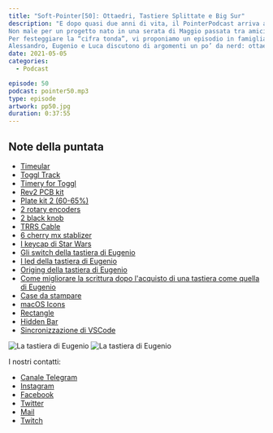 ```yaml
---
title: "Soft-Pointer[50]: Ottaedri, Tastiere Splittate e Big Sur"
description: "E dopo quasi due anni di vita, il PointerPodcast arriva all’episodio numero 50!!
Non male per un progetto nato in una serata di Maggio passata tra amici, soprattutto se consideriamo che l’aspettativa di vita del podcast era di qualche settimana al massimo…
Per festeggiare la “cifra tonda”, vi proponiamo un episodio in famiglia e che ci riporta un po’ alle origini.
Alessandro, Eugenio e Luca discutono di argomenti un po’ da nerd: ottaedri che segnano come viene investito il tempo, tastiere meccaniche assemblate in casa e macOS Big Sur."
date: 2021-05-05
categories:
  - Podcast

episode: 50
podcast: pointer50.mp3
type: episode
artwork: pp50.jpg
duration: 0:37:55
---
```



## Note della puntata

<ul><li><a href="https://timeular.com/">Timeular</a></li><li><a href="https://toggl.com/track/features/">Toggl Track</a></li><li><a href="https://timeryapp.com/">Timery for Toggl</a></li><li><a href="https://keeb.io/collections/quefrency-split-staggered-65-keyboard/products/quefrency-60-65-split-staggered-keyboard-1">Rev2 PCB kit</a></li><li><a href="https://keeb.io/collections/quefrency-split-staggered-65-keyboard/products/quefrency-60-65-split-staggered-keyboard-1">Plate kit 2 (60-65%)</a></li><li><a href="https://keeb.io/collections/quefrency-split-staggered-65-keyboard/products/rotary-encoder-ec11">2 rotary encoders</a></li><li><a href="https://keeb.io/collections/quefrency-split-staggered-65-keyboard/products/rotary-encoder-knob-ec11?variant=16012055052382">2 black knob</a></li><li><a href="https://keeb.io/collections/quefrency-split-staggered-65-keyboard/products/trrs-cable">TRRS Cable</a></li><li><a href="https://keeb.io/products/cherry-mx-stabilizer">6 cherry mx stablizer</a></li><li><a href="https://it.aliexpress.com/item/1005001626387866.html?spm=a2g0s.9042311.0.0.27424c4d9IAL4Y">I keycap di Star Wars</a></li><li><a href="https://www.reichelt.com/it/en/cherry-mx-red-keyswitch-cherry-mx1a-l1nn-p202567.html?&amp;trstct=pos_0&amp;nbc=1">Gli switch della tastiera di Eugenio</a></li><li><a href="https://it.aliexpress.com/item/32997527111.html?spm=a2g0s.9042311.0.0.27424c4dznGsfq">I led della tastiera di Eugenio</a></li><li><a href="https://it.aliexpress.com/item/4000905966445.html?spm=a2g0o.productlist.0.0.4d6c1a96iMyrvr&amp;algo_pvid=fc11f0b9-b7c6-4dfb-93aa-4ed0340b45ee&amp;algo_expid=fc11f0b9-b7c6-4dfb-93aa-4ed0340b45ee-10&amp;btsid=0b0a187b16202081331824115eebdc&amp;ws_ab_test=searchweb0_0,searchweb201602_,searchweb201603_">Origing della tastiera di Eugenio</a></li><li><a href="https://www.keyhero.com/wpm-typing-tips/">Come migliorare la scrittura dopo l'acquisto di una tastiera come quella di Eugenio</a></li><li><a href="https://github.com/keebio/quefrency-case">Case da stampare</a></li><li><a href="https://toggl.com/track/features/">macOS Icons</a></li><li><a href="https://github.com/rxhanson/Rectangle">Rectangle</a></li><li><a href="https://github.com/dwarvesf/hidden">Hidden Bar</a></li><li><a href="https://code.visualstudio.com/docs/editor/settings-sync">Sincronizzazione di VSCode</a></li></ul>

![La tastiera di Eugenio](/images/tastiera1.jpeg)
![La tastiera di Eugenio](/images/tastiera2.jpeg)


I nostri contatti:

- [Canale Telegram](https://t.me/PointerPodcast)
- [Instagram](https://www.instagram.com/pointerpodcast/)
- [Facebook](https://www.facebook.com/pointerPodcast/)
- [Twitter](https://twitter.com/PointerPodcast)
- [Mail](info@pointerpodcast.it)
- [Twitch](https://www.twitch.tv/pointerpodcast)

